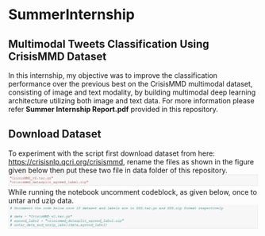 # SummerInternship
## Multimodal Tweets Classification Using CrisisMMD Dataset
In this internship, my objective was to improve the classification performance over the previous best on the CrisisMMD multimodal dataset, consisting of image and text modality, by building multimodal deep learning architecture utilizing both image and text data. For more information please refer **Summer Internship Report.pdf** provided in this repository.
## Download Dataset
To experiment with the script first download dataset from here: https://crisisnlp.qcri.org/crisismmd, rename the files as shown in the figure given below then put these two file in data folder of this repository.
![DataFilesName](Images/DataFilesName.JPG)
While running the notebook uncomment codeblock, as given below, once to untar and uzip data.
![Codeblock](Images/Codeblock.JPG)
